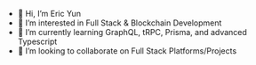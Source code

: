 - 👋 Hi, I’m Eric Yun
- 👀 I’m interested in Full Stack & Blockchain Development
- 🌱 I’m currently learning GraphQL, tRPC, Prisma, and advanced Typescript
- 💞️ I’m looking to collaborate on Full Stack Platforms/Projects

<!---
ericsngyun/ericsngyun is a ✨ special ✨ repository because its `README.md` (this file) appears on your GitHub profile.
You can click the Preview link to take a look at your changes.
--->
